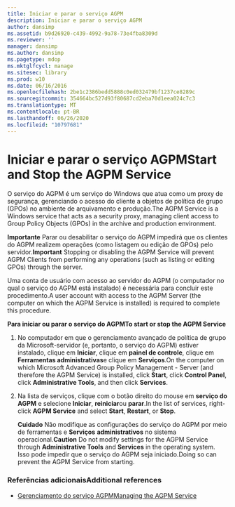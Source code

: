 ```yaml
---
title: Iniciar e parar o serviço AGPM
description: Iniciar e parar o serviço AGPM
author: dansimp
ms.assetid: b9d26920-c439-4992-9a78-73e4fba8309d
ms.reviewer: ''
manager: dansimp
ms.author: dansimp
ms.pagetype: mdop
ms.mktglfcycl: manage
ms.sitesec: library
ms.prod: w10
ms.date: 06/16/2016
ms.openlocfilehash: 2be1c2386bedd5888c0ed032479bf1237ce8289c
ms.sourcegitcommit: 354664bc527d93f80687cd2eba70d1eea024c7c3
ms.translationtype: MT
ms.contentlocale: pt-BR
ms.lasthandoff: 06/26/2020
ms.locfileid: "10797681"
---
```

# <span data-ttu-id="43343-103">Iniciar e parar o serviço AGPM</span><span class="sxs-lookup"><span data-stu-id="43343-103">Start and Stop the AGPM Service</span></span>


<span data-ttu-id="43343-104">O serviço do AGPM é um serviço do Windows que atua como um proxy de segurança, gerenciando o acesso do cliente a objetos de política de grupo (GPOs) no ambiente de arquivamento e produção.</span><span class="sxs-lookup"><span data-stu-id="43343-104">The AGPM Service is a Windows service that acts as a security proxy, managing client access to Group Policy Objects (GPOs) in the archive and production environment.</span></span>

<span data-ttu-id="43343-105">**Importante**  Parar ou desabilitar o serviço do AGPM impedirá que os clientes do AGPM realizem operações (como listagem ou edição de GPOs) pelo servidor.</span><span class="sxs-lookup"><span data-stu-id="43343-105">**Important** Stopping or disabling the AGPM Service will prevent AGPM Clients from performing any operations (such as listing or editing GPOs) through the server.</span></span>

 

<span data-ttu-id="43343-106">Uma conta de usuário com acesso ao servidor do AGPM (o computador no qual o serviço do AGPM está instalado) é necessária para concluir este procedimento.</span><span class="sxs-lookup"><span data-stu-id="43343-106">A user account with access to the AGPM Server (the computer on which the AGPM Service is installed) is required to complete this procedure.</span></span>

**<span data-ttu-id="43343-107">Para iniciar ou parar o serviço do AGPM</span><span class="sxs-lookup"><span data-stu-id="43343-107">To start or stop the AGPM Service</span></span>**

1.  <span data-ttu-id="43343-108">No computador em que o gerenciamento avançado de política de grupo da Microsoft-servidor (e, portanto, o serviço do AGPM) estiver instalado, clique em **Iniciar**, clique em **painel de controle**, clique em **Ferramentas administrativas**e clique em **Serviços**.</span><span class="sxs-lookup"><span data-stu-id="43343-108">On the computer on which Microsoft Advanced Group Policy Management - Server (and therefore the AGPM Service) is installed, click **Start**, click **Control Panel**, click **Administrative Tools**, and then click **Services**.</span></span>

2.  <span data-ttu-id="43343-109">Na lista de serviços, clique com o botão direito do mouse em **serviço do AGPM** e selecione **Iniciar**, **reiniciar**ou **parar**.</span><span class="sxs-lookup"><span data-stu-id="43343-109">In the list of services, right-click **AGPM Service** and select **Start**, **Restart**, or **Stop**.</span></span>

    <span data-ttu-id="43343-110">**Cuidado**  Não modifique as configurações do serviço do AGPM por meio de ferramentas e **Serviços** **administrativos** no sistema operacional.</span><span class="sxs-lookup"><span data-stu-id="43343-110">**Caution** Do not modify settings for the AGPM Service through **Administrative Tools** and **Services** in the operating system.</span></span> <span data-ttu-id="43343-111">Isso pode impedir que o serviço do AGPM seja iniciado.</span><span class="sxs-lookup"><span data-stu-id="43343-111">Doing so can prevent the AGPM Service from starting.</span></span>

     

### <span data-ttu-id="43343-112">Referências adicionais</span><span class="sxs-lookup"><span data-stu-id="43343-112">Additional references</span></span>

-   [<span data-ttu-id="43343-113">Gerenciamento do serviço AGPM</span><span class="sxs-lookup"><span data-stu-id="43343-113">Managing the AGPM Service</span></span>](managing-the-agpm-service-agpm30ops.md)

 

 





